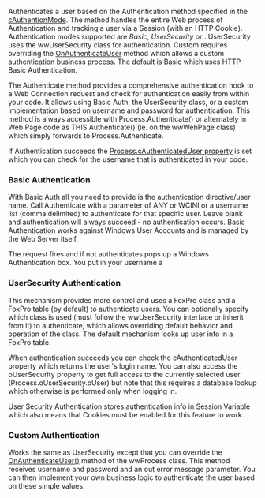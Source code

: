 ﻿Authenticates a user based on the Authentication method specified in the [cAuthentionMode](vfps://Topic/_1P10UWX36). The method handles the entire Web process of Authentication and tracking a user via a Session (with an HTTP Cookie). Authentication modes supported are *Basic*, *UserSecurity* or <Custom>. UserSecurity uses the wwUserSecurity class for authentication. Custom requires overriding the [OnAuthenticateUser](vfps://Topic/_2LH0UZF0J) method which allows a custom authentication business process. The default is Basic which uses HTTP Basic Authentication.

The Authenticate method provides a comprehensive authentication hook to a Web Connection request and check for authentication easily from within your code. It allows using Basic Auth, the UserSecurity class, or a custom implementation based on username and password for authentication. This method is always accessible with Process.Authenticate() or alternately in Web Page code as THIS.Authenticate() (ie. on the wwWebPage class) which simply forwards to Process.Authenticate.

If Authentication succeeds the [Process.cAuthenticatedUser property](vfps://Topic/_1P10VE2RL) is set which you can check for the username that is authenticated in your code.

### Basic Authentication
With Basic Auth all you need to provide is the authentication directive/user name. Call Authenticate with a parameter of ANY or WCINI or a username list (comma delimited) to authenticate for that specific user. Leave blank and authentication will always succeed - no authentication occurs. Basic Authentication works against Windows User Accounts and is managed by the Web Server itself.

The request fires and if not authenticates pops up a Windows Authentication box. You put in your username a

### UserSecurity Authentication
This mechanism provides more control and uses a FoxPro class and a FoxPro table (by default) to authenticate users. You can optionally specify which class is used (must follow the wwUserSecurity interface or inherit from it) to authenticate, which allows overriding default behavior and operation of the class. The default mechanism looks up user info in a FoxPro table.

When authentication succeeds you can check the cAuthenticatedUser property which returns the user's login name. You can also access the oUserSecurity property to get full access to the currently selected user (Process.oUserSecurity.oUser) but note that this requires a database lookup which otherwise is performed only when logging in.

User Security Authentication stores authentication info in Session Variable which also means that Cookies must be enabled for this feature to work.

### Custom Authentication
Works the same as UserSecurity except that you can override the [OnAuthenticateUser()](vfps://Topic/_2LH0UZF0J) method of the wwProcess class. This method receives username and password and an out error message parameter. You can then implement your own business logic to authenticate the user based on these simple values.